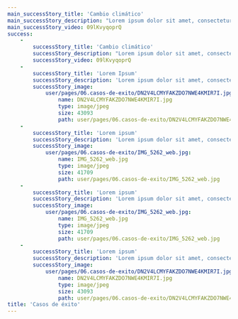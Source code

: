 ```yaml
---
main_successStory_title: 'Cambio climático'
main_successStory_description: "Lorem ipsum dolor sit amet, consectetur adipiscing \r\nelit, sed do eiusmod tempor incididunt ut labore et dolore magna aliqua. Ut enim ad minim veniam, quis nostrud exercitation ullamco laboris nisi ut aliquip ex ea commodo consequat. Duis aute irure dolor in reprehenderit in voluptate velit esse cillum dolore eu fugiat nulla pariatur. Excepteur sint occaecat \r\ncupidatat non proident, sunt in culpa qui officia deserunt mollit anim id est laborum."
main_successStory_video: 09lKvyqoprQ
success:
    -
        successStory_title: 'Cambio climático'
        successStory_description: "Lorem ipsum dolor sit amet, consectetur adipiscing \r\nelit, sed do eiusmod tempor incididunt ut labore et dolore magna aliqua. Ut enim ad minim veniam, quis nostrud exercitation ullamco laboris nisi ut aliquip ex ea commodo consequat. Duis aute irure dolor in reprehenderit in voluptate velit esse cillum dolore eu fugiat nulla pariatur. Excepteur sint occaecat \r\ncupidatat non proident, sunt in culpa qui officia deserunt mollit anim id est laborum."
        successStory_video: 09lKvyqoprQ
    -
        successStory_title: 'Lorem Ipsum'
        successStory_description: 'Lorem ipsum dolor sit amet, consectetur adipiscing elit, sed do eiusmod tempor incididunt ut labore et dolore magna aliqua. Ut enim ad minim veniam, quis nostrud exercitation ullamco laboris nisi ut aliquip ex ea commodo consequat.'
        successStory_image:
            user/pages/06.casos-de-exito/DN2V4LCMYFAKZDO7NWE4KMIR7I.jpg:
                name: DN2V4LCMYFAKZDO7NWE4KMIR7I.jpg
                type: image/jpeg
                size: 43093
                path: user/pages/06.casos-de-exito/DN2V4LCMYFAKZDO7NWE4KMIR7I.jpg
    -
        successStory_title: 'Lorem ipsum'
        successStory_description: 'Lorem ipsum dolor sit amet, consectetur adipiscing elit, sed do eiusmod tempor incididunt ut labore et dolore magna aliqua. Ut enim ad minim veniam, quis nostrud exercitation ullamco laboris nisi ut aliquip ex ea commodo consequat.'
        successStory_image:
            user/pages/06.casos-de-exito/IMG_5262_web.jpg:
                name: IMG_5262_web.jpg
                type: image/jpeg
                size: 41709
                path: user/pages/06.casos-de-exito/IMG_5262_web.jpg
    -
        successStory_title: 'Lorem ipsum'
        successStory_description: 'Lorem ipsum dolor sit amet, consectetur adipiscing elit, sed do eiusmod tempor incididunt ut labore et dolore magna aliqua. Ut enim ad minim veniam, quis nostrud exercitation ullamco laboris nisi ut aliquip ex ea commodo consequat.'
        successStory_image:
            user/pages/06.casos-de-exito/IMG_5262_web.jpg:
                name: IMG_5262_web.jpg
                type: image/jpeg
                size: 41709
                path: user/pages/06.casos-de-exito/IMG_5262_web.jpg
    -
        successStory_title: 'Lorem ipsum'
        successStory_description: 'Lorem ipsum dolor sit amet, consectetur adipiscing elit, sed do eiusmod tempor incididunt ut labore et dolore magna aliqua. Ut enim ad minim veniam, quis nostrud exercitation ullamco laboris nisi ut aliquip ex ea commodo consequat.'
        successStory_image:
            user/pages/06.casos-de-exito/DN2V4LCMYFAKZDO7NWE4KMIR7I.jpg:
                name: DN2V4LCMYFAKZDO7NWE4KMIR7I.jpg
                type: image/jpeg
                size: 43093
                path: user/pages/06.casos-de-exito/DN2V4LCMYFAKZDO7NWE4KMIR7I.jpg
title: 'Casos de éxito'
---
```



